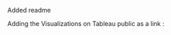 Added readme

Adding the Visualizations on Tableau public as a link : 
<href a="https://public.tableau.com/app/profile/akshay.ajeesh7816/viz/RetaildataVisualisation/Dashboard1?publish=yes">

